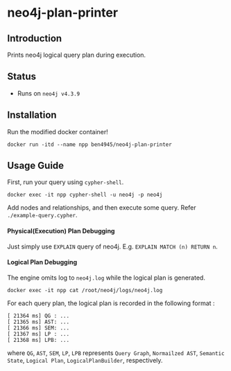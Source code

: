 # neo4j-plan-printer

## Introduction

Prints neo4j logical query plan during execution. 

## Status
- Runs on `neo4j v4.3.9`

## Installation

Run the modified docker container!
```
docker run -itd --name npp ben4945/neo4j-plan-printer
```

## Usage Guide

First, run your query using `cypher-shell`.
```
docker exec -it npp cypher-shell -u neo4j -p neo4j
```
Add nodes and relationships, and then execute some query. Refer `./example-query.cypher`.

#### Physical(Execution) Plan Debugging

Just simply use `EXPLAIN` query of neo4j. E.g. `EXPLAIN MATCH (n) RETURN n`.

#### Logical Plan Debugging

The engine omits log to `neo4j.log` while the logical plan is generated.
```
docker exec -it npp cat /root/neo4j/logs/neo4j.log
```

For each query plan, the logical plan is recorded in the following format :
```
[ 21364 ms] QG : ...
[ 21365 ms] AST: ...
[ 21366 ms] SEM: ...
[ 21367 ms] LP : ...
[ 21368 ms] LPB: ...
```
where `QG`, `AST`, `SEM`, `LP`, `LPB` represents `Query Graph`, `Normailzed AST`, `Semantic State`, `Logical Plan`, `LogicalPlanBuilder`, respectively.

